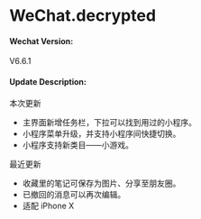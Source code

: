 # WeChat.decrypted

#### Wechat Version: 
V6.6.1

#### Update Description:
本次更新

- 主界面新增任务栏，下拉可以找到用过的小程序。
- 小程序菜单升级，并支持小程序间快捷切换。
- 小程序支持新类目——小游戏。

最近更新

- 收藏里的笔记可保存为图片、分享至朋友圈。
- 已撤回的消息可以再次编辑。
- 适配 iPhone X
